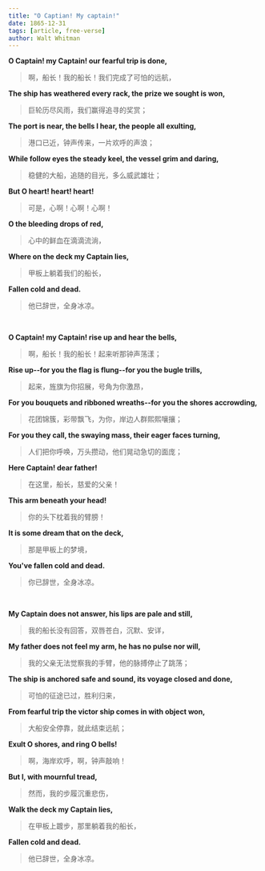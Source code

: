 ```yaml
---
title: "O Captian! My captain!"
date: 1865-12-31
tags: [article, free-verse]
author: Walt Whitman
---
```



**O Captain! my Captain! our fearful trip is done,**

> 啊，船长！我的船长！我们完成了可怕的远航，

**The ship has weathered every rack, the prize we sought is won,**

> 巨轮历尽风雨，我们赢得追寻的奖赏；

**The port is near, the bells I hear, the people all exulting,**

> 港口已近，钟声传来，一片欢呼的声浪；

**While follow eyes the steady keel, the vessel grim and daring,**

> 稳健的大船，追随的目光，多么威武雄壮；

**But O heart! heart! heart!**

> 可是，心啊！心啊！心啊！

**O the bleeding drops of red,**

> 心中的鲜血在滴滴流淌，

**Where on the deck my Captain lies,**

> 甲板上躺着我们的船长，

**Fallen cold and dead.**

> 他已辞世，全身冰凉。

<br>

**O Captain! my Captain! rise up and hear the bells,**

> 啊，船长！我的船长！起来听那钟声荡漾；

**Rise up--for you the flag is flung--for you the bugle trills,**

> 起来，旌旗为你招展，号角为你激昂，

**For you bouquets and ribboned wreaths--for you the shores accrowding,**

> 花团锦簇，彩带飘飞，为你，岸边人群熙熙嚷攘；

**For you they call, the swaying mass, their eager faces turning,**

> 人们把你呼唤，万头攒动，他们晃动急切的面庞；

**Here Captain! dear father!**

> 在这里，船长，慈爱的父亲！

**This arm beneath your head!**

> 你的头下枕着我的臂膀！

**It is some dream that on the deck,**

> 那是甲板上的梦境，

**You've fallen cold and dead.**

> 你已辞世，全身冰凉。

<br>

**My Captain does not answer, his lips are pale and still,**

> 我的船长没有回答，双唇苍白，沉默、安详，

**My father does not feel my arm, he has no pulse nor will,**

> 我的父亲无法觉察我的手臂，他的脉搏停止了跳荡；

**The ship is anchored safe and sound, its voyage closed and done,**

> 可怕的征途已过，胜利归来，

**From fearful trip the victor ship comes in with object won,**

> 大船安全停靠，就此结束远航；

**Exult O shores, and ring O bells!**

> 啊，海岸欢呼，啊，钟声敲响！

**But I, with mournful tread,**

> 然而，我的步履沉重悲伤，

**Walk the deck my Captain lies,**

> 在甲板上踱步，那里躺着我的船长，

**Fallen cold and dead.**

> 他已辞世，全身冰凉。
